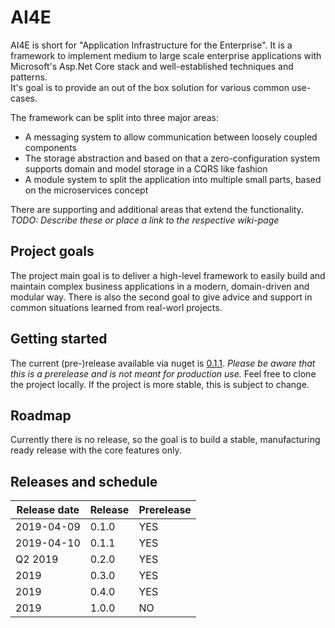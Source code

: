 # AI4E
AI4E is short for "Application Infrastructure for the Enterprise".
It is a framework to implement medium to large scale enterprise applications with
Microsoft's Asp.Net Core stack and well-established techniques and patterns.  
It's goal is to provide an out of the box solution for various common use-cases.

The framework can be split into three major areas:
* A messaging system to allow communication between loosely coupled components
* The storage abstraction and based on that a zero-configuration system supports domain and model storage in a CQRS like fashion
* A module system to split the application into multiple small parts, based on the microservices concept

There are supporting and additional areas that extend the functionality. *TODO: Describe these or place a link to the respective wiki-page*

## Project goals
The project main goal is to deliver a high-level framework to easily build and maintain complex business applications in a modern, domain-driven and modular way. There is also the second goal to give advice and support in common situations learned from real-worl projects.

## Getting started

The current (pre-)release available via nuget is [0.1.1](https://www.nuget.org/profiles/AI4E).
*Please be aware that this is a prerelease and is not meant for production use.*
Feel free to clone the project locally. If the project is more stable, this is subject to change.

## Roadmap

Currently there is no release, so the goal is to build a stable, manufacturing ready release with the core features only.

## Releases and schedule

| Release date | Release | Prerelease |
|---|---|---|
| 2019-04-09 | 0.1.0 | YES |
| 2019-04-10 | 0.1.1 | YES |
| Q2 2019 | 0.2.0 | YES |
| 2019 | 0.3.0 | YES |
| 2019 | 0.4.0 | YES |
| 2019 | 1.0.0 | NO |
